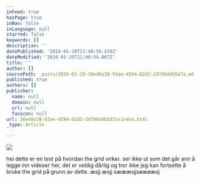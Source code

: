 ```yaml
---
inFeed: true
hasPage: true
inNav: false
inLanguage: null
starred: false
keywords: []
description: ''
datePublished: '2016-01-20T21:40:56.470Z'
dateModified: '2016-01-20T21:40:54.067Z'
title: ''
author: []
sourcePath: _posts/2016-01-20-30e48a38-93ae-4594-82d3-2d706d4b5d7a.md
published: true
authors: []
publisher:
  name: null
  domain: null
  url: null
  favicon: null
url: 30e48a38-93ae-4594-82d3-2d706d4b5d7a/index.html
_type: Article

---
```

![](https://s3-us-west-2.amazonaws.com/the-grid-img/p/4a761da2201d80f54f4f5aaff7d49bc8735e265a.jpg)

hei dette er en test på hvordan the grid virker. ser ikke ut som det går ann å legge inn videoer her, det er veldig dårlig og tror ikke jeg kan fortsette å bruke the grid på grunn av dette. æsjj æsjj sæææsjjsøæøæsj